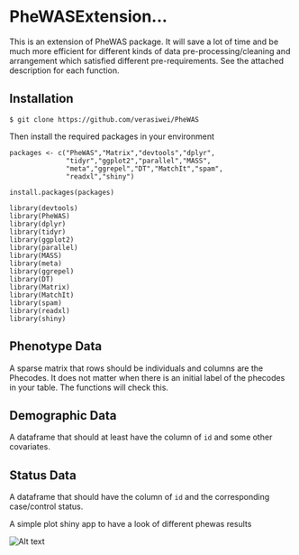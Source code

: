 # PheWASExtension...

This is an extension of PheWAS package. It will save a lot of time and be much more efficient for different kinds of data pre-processing/cleaning and arrangement which satisfied different pre-requirements. See the attached description for each function.

## Installation

```
$ git clone https://github.com/verasiwei/PheWAS
```

Then install the required packages in your environment

```
packages <- c("PheWAS","Matrix","devtools","dplyr",
              "tidyr","ggplot2","parallel","MASS",
              "meta","ggrepel","DT","MatchIt","spam",
              "readxl","shiny")

install.packages(packages)

library(devtools)
library(PheWAS)
library(dplyr)
library(tidyr)
library(ggplot2)
library(parallel)
library(MASS)
library(meta)
library(ggrepel)
library(DT)
library(Matrix)
library(MatchIt)
library(spam)
library(readxl)
library(shiny)

```

## Phenotype Data
A sparse matrix that rows should be individuals and columns are the Phecodes. It does not matter when there is an initial label of the phecodes in your table. The functions will check this. 

## Demographic Data
A dataframe that should at least have the column of `id` and some other covariates.

## Status Data
A dataframe that should have the column of `id` and the corresponding case/control status.


A simple plot shiny app to have a look of different phewas results

![Alt text](https://github.com/verasiwei/PheWASExtension/blob/master/phewas_example.png)




